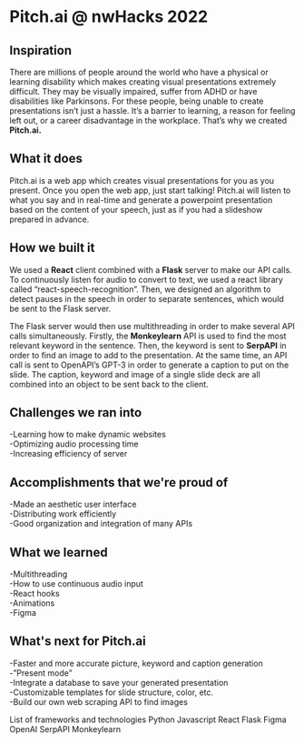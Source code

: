 # Pitch.ai @ nwHacks 2022
## Inspiration

There are millions of people around the world who have a physical or learning disability which makes creating visual presentations extremely difficult. They may be visually impaired, suffer from ADHD or have disabilities like Parkinsons. For these people, being unable to create presentations isn’t just a hassle. It’s a barrier to learning, a reason for feeling left out, or a career disadvantage in the workplace. That’s why we created **Pitch.ai.**


## What it does

Pitch.ai is a web app which creates visual presentations for you as you present. Once you open the web app, just start talking! Pitch.ai will listen to what you say and in real-time and generate a powerpoint presentation based on the content of your speech, just as if you had a slideshow prepared in advance.

## How we built it

We used a **React** client combined with a **Flask** server to make our API calls. To continuously listen for audio to convert to text, we used a react library called “react-speech-recognition”. Then, we designed an algorithm to detect pauses in the speech in order to separate sentences, which would be sent to the Flask server. 

The Flask server would then use multithreading in order to make several API calls simultaneously. Firstly, the **Monkeylearn** API is used to find the most relevant keyword in the sentence. Then, the keyword is sent to **SerpAPI** in order to find an image to add to the presentation. At the same time, an API call is sent to OpenAPI’s GPT-3 in order to generate a caption to put on the slide. The caption, keyword and image of a single slide deck are all combined into an object to be sent back to the client.

## Challenges we ran into

-Learning how to make dynamic websites<br>
-Optimizing audio processing time<br>
-Increasing efficiency of server


## Accomplishments that we're proud of

-Made an aesthetic user interface <br>
-Distributing work efficiently<br>
-Good organization and integration of many APIs


## What we learned

-Multithreading <br>
-How to use continuous audio input<br>
-React hooks<br>
-Animations<br>
-Figma

## What's next for Pitch.ai

-Faster and more accurate picture, keyword and caption generation<br>
-”Present mode”<br>
-Integrate a database to save your generated presentation<br>
-Customizable templates for slide structure, color, etc.<br>
-Build our own web scraping API to find images




List of frameworks and technologies
Python
Javascript
React
Flask
Figma
OpenAI
SerpAPI
Monkeylearn
